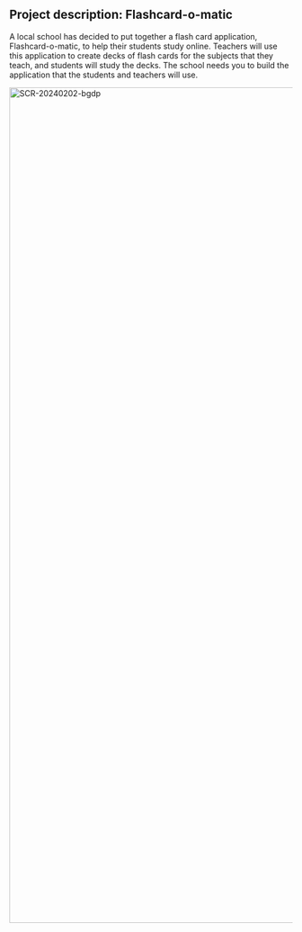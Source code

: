 ## Project description: Flashcard-o-matic

A local school has decided to put together a flash card application, Flashcard-o-matic, to help their students study online. Teachers will use this application to create decks of flash cards for the subjects that they teach, and students will study the decks. The school needs you to build the application that the students and teachers will use.

<img width="1486" alt="SCR-20240202-bgdp" src="https://github.com/rmccarthyiii/project-flashcard/assets/25188255/54dce445-210d-478b-8bdc-82cffffa38f8">
